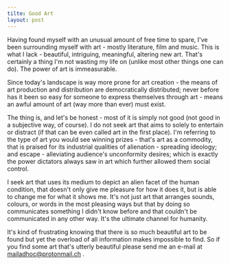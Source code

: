 ```yaml
---
tilte: Good Art
layout: post
---
```


Having found myself with an unusual amount of free time to spare, I've been surrounding myself with art - mostly literature, film and music. This is what I lack - beautiful, intriguing, meaningful, altering new art. That's certainly a thing I'm not wasting my life on (unlike most other things one can do). The power of art is immeasurable.

Since today's landscape is way more prone for art creation - the means of art production and distribution are democratically distributed; never before has it been so easy for someone to express themselves through art - means an awful amount of art (way more than ever) must exist.

The thing is, and let's be honest - most of it is simply not good (not good in a subjective way, of course). I do not seek art that aims to solely to entertain or distract (if that can be even called art in the first place). I'm referring to the type of art you would see winning prizes - that's art as a commodity, that is praised for its industrial qualities of alienation - spreading ideology; and escape - alleviating audience's unconformity desires; which is exactly the power dictators always saw in art which further allowed them social control. 

I seek art that uses its medium to depict an alien facet of the human condition, that doesn't only give me pleasure for how it does it, but is able to change me for what it shows me. It's not just art that arranges sounds, colours, or words in the most pleasing ways but that by doing so communicates something I didn't know before and that couldn't be communicated in any other way. It's the ultimate channel for humanity.

It's kind of frustrating knowing that there is so much beautiful art to be found but yet the overload of all information makes impossible to find. So if you find some art that's utterly beautiful please send me an e-mail at mailadhoc@protonmail.ch .
